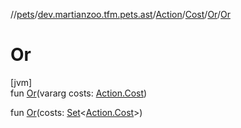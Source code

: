 //[pets](../../../../../index.md)/[dev.martianzoo.tfm.pets.ast](../../../index.md)/[Action](../../index.md)/[Cost](../index.md)/[Or](index.md)/[Or](-or.md)

# Or

[jvm]\
fun [Or](-or.md)(vararg costs: [Action.Cost](../index.md))

fun [Or](-or.md)(costs: [Set](https://kotlinlang.org/api/latest/jvm/stdlib/kotlin.collections/-set/index.html)&lt;[Action.Cost](../index.md)&gt;)

